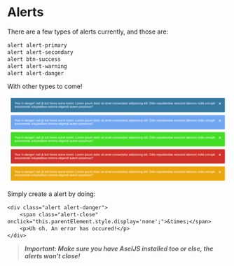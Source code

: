 # Alerts

There are a few types of alerts currently, and those are:

```text
alert alert-primary
alert alert-secondary
alert btn-success
alert alert-warning
alert alert-danger
```

With other types to come!

![This is what they currently look like.](../.gitbook/assets/image%20%282%29.png)

Simply create a alert by doing:

```text
<div class="alert alert-danger">
    <span class="alert-close" onclick="this.parentElement.style.display='none';">&times;</span>
    <p>Uh oh. An error has occured!</p>
</div>
```

> _**Important: Make sure you have AselJS installed too or else, the alerts won't close!**_

